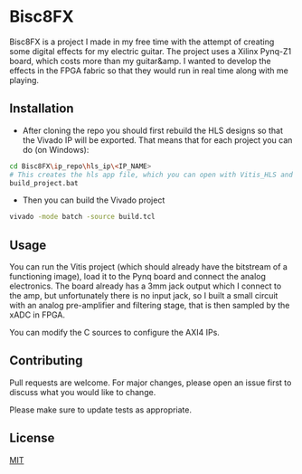# Bisc8FX

Bisc8FX is a project I made in my free time with the attempt of creating some digital effects for my electric guitar. The project uses a Xilinx Pynq-Z1 board, which costs more than my guitar&amp. I wanted to develop the effects in the FPGA fabric so that they would run in real time along with me playing. 

## Installation
* After cloning the repo you should first rebuild the HLS designs so that the Vivado IP will be exported. That means that for each project you can do (on Windows):

```bash
cd Bisc8FX\ip_repo\hls_ip\<IP_NAME>
# This creates the hls app file, which you can open with Vitis_HLS and synthesize the design, then export the IP. 
build_project.bat
```


* Then you can build the Vivado project

```bash
vivado -mode batch -source build.tcl
```

## Usage

You can run the Vitis project (which should already have the bitstream of a functioning image), load it to the Pynq board and connect the analog electronics. The board already has a 3mm jack output which I connect to the amp, but unfortunately there is no input jack, so I built a small circuit with an analog pre-amplifier and filtering stage, that is then sampled by the xADC in FPGA.

You can modify the C sources to configure the AXI4 IPs. 

## Contributing
Pull requests are welcome. For major changes, please open an issue first to discuss what you would like to change.

Please make sure to update tests as appropriate.

## License
[MIT](https://choosealicense.com/licenses/mit/)